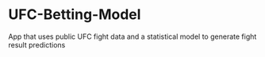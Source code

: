 # UFC-Betting-Model
App that uses public UFC fight data and a statistical model to generate fight result predictions
